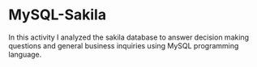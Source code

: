# MySQL-Sakila
In this activity I analyzed the sakila database to answer decision making questions and general business inquiries using MySQL programming language. 
